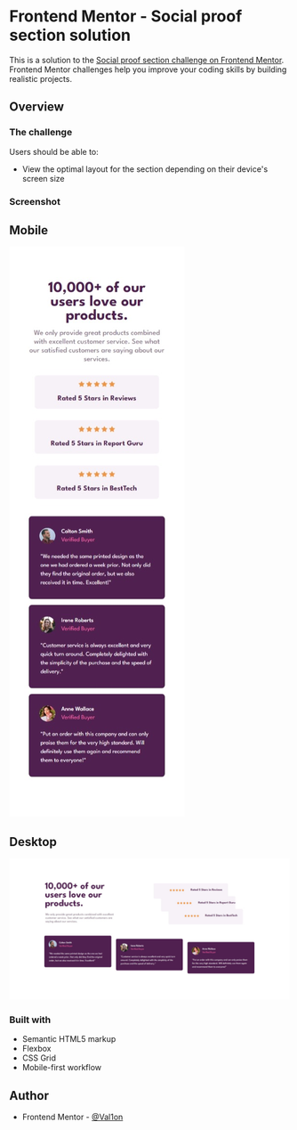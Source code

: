 # Frontend Mentor - Social proof section solution

This is a solution to the [Social proof section challenge on Frontend Mentor](https://www.frontendmentor.io/challenges/social-proof-section-6e0qTv_bA). Frontend Mentor challenges help you improve your coding skills by building realistic projects.

## Overview

### The challenge

Users should be able to:

- View the optimal layout for the section depending on their device's screen size

### Screenshot

## Mobile

<img src="images/Mobile.jpeg">

## Desktop

<img src="images/Desktop.jpeg">

### Built with

- Semantic HTML5 markup
- Flexbox
- CSS Grid
- Mobile-first workflow

## Author

- Frontend Mentor - [@Val1on](https://www.frontendmentor.io/profile/yourusername)
